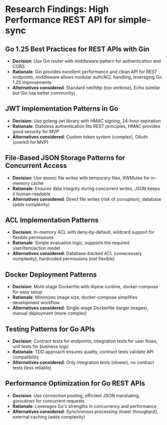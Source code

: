 # Research Findings: High Performance REST API for simple-sync

## Go 1.25 Best Practices for REST APIs with Gin
- **Decision**: Use Gin router with middleware pattern for authentication and CORS
- **Rationale**: Gin provides excellent performance and clean API for REST endpoints, middleware allows modular auth/ACL handling, leveraging Go 1.25 improvements
- **Alternatives considered**: Standard net/http (too verbose), Echo (similar but Gin has better community)

## JWT Implementation Patterns in Go
- **Decision**: Use golang-jwt library with HMAC signing, 24-hour expiration
- **Rationale**: Stateless authentication fits REST principles, HMAC provides good security for MVP
- **Alternatives considered**: Custom token system (complex), OAuth (overkill for MVP)

## File-Based JSON Storage Patterns for Concurrent Access
- **Decision**: Use atomic file writes with temporary files, RWMutex for in-memory cache
- **Rationale**: Ensures data integrity during concurrent writes, JSON keeps it human-readable
- **Alternatives considered**: Direct file writes (risk of corruption), database (adds complexity)

## ACL Implementation Patterns
- **Decision**: In-memory ACL with deny-by-default, wildcard support for flexible permissions
- **Rationale**: Simple evaluation logic, supports the required user/item/action model
- **Alternatives considered**: Database-backed ACL (unnecessary complexity), hardcoded permissions (not flexible)

## Docker Deployment Patterns
- **Decision**: Multi-stage Dockerfile with Alpine runtime, docker-compose for easy setup
- **Rationale**: Minimizes image size, docker-compose simplifies development workflow
- **Alternatives considered**: Single-stage Dockerfile (larger images), manual deployment (more complex)

## Testing Patterns for Go APIs
- **Decision**: Contract tests for endpoints, integration tests for user flows, unit tests for business logic
- **Rationale**: TDD approach ensures quality, contract tests validate API compatibility
- **Alternatives considered**: Only integration tests (slower), no contract tests (less reliable)

## Performance Optimization for Go REST APIs
- **Decision**: Use connection pooling, efficient JSON marshaling, goroutines for concurrent requests
- **Rationale**: Leverages Go's strengths in concurrency and performance
- **Alternatives considered**: Synchronous processing (lower throughput), external caching (adds complexity)